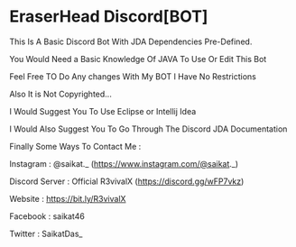 # EraserHead Discord[BOT]
 This Is A Basic Discord Bot With JDA Dependencies Pre-Defined.

You Would Need a Basic Knowledge Of JAVA To Use Or Edit This Bot

Feel Free TO Do Any changes With My BOT 
I Have No Restrictions

Also It is Not Copyrighted...


I Would Suggest You To Use Eclipse or Intellij Idea

I Would Also Suggest You To Go Through The Discord JDA Documentation



Finally Some Ways To Contact Me :

Instagram : @saikat._  (https://www.instagram.com/@saikat._)

Discord Server : Official R3vivalX (https://discord.gg/wFP7vkz)

Website : https://bit.ly/R3vivalX

Facebook : saikat46

Twitter : SaikatDas_
